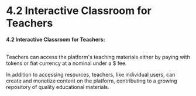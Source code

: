 # 4.2 Interactive Classroom for Teachers

**4.2 Interactive Classroom for Teachers:**

\
Teachers can access the platform's teaching materials either by paying with tokens or fiat currency at a nominal under a $ fee.&#x20;

In addition to accessing resources, teachers, like individual users, can create and monetize content on the platform, contributing to a growing repository of quality educational materials.
